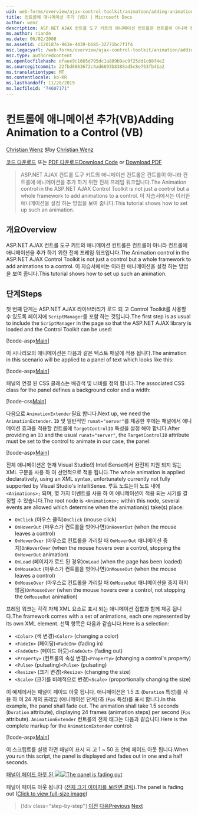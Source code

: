 ```yaml
---
uid: web-forms/overview/ajax-control-toolkit/animation/adding-animation-to-a-control-vb
title: 컨트롤에 애니메이션 추가 (VB) | Microsoft Docs
author: wenz
description: ASP.NET AJAX 컨트롤 도구 키트의 애니메이션 컨트롤은 컨트롤이 아니라 컨트롤에 애니메이션을 추가 하기 위한 전체 프레임 워크입니다. 이 자습서에서는 다음 방법을 보여 줍니다.
ms.author: riande
ms.date: 06/02/2008
ms.assetid: c120187e-963e-4439-bb85-32771bc7f1f4
msc.legacyurl: /web-forms/overview/ajax-control-toolkit/animation/adding-animation-to-a-control-vb
msc.type: authoredcontent
ms.openlocfilehash: efaee9c1665d795dc1a889b9ac9f25dd1c08f4e2
ms.sourcegitcommit: 22fbd8863672c4ad6693b8388ad5c8e753fb41a2
ms.translationtype: MT
ms.contentlocale: ko-KR
ms.lasthandoff: 11/28/2019
ms.locfileid: "74607171"
---
```

# <a name="adding-animation-to-a-control-vb"></a><span data-ttu-id="b9cc1-104">컨트롤에 애니메이션 추가(VB)</span><span class="sxs-lookup"><span data-stu-id="b9cc1-104">Adding Animation to a Control (VB)</span></span>

<span data-ttu-id="b9cc1-105">[Christian Wenz](https://github.com/wenz) 별</span><span class="sxs-lookup"><span data-stu-id="b9cc1-105">by [Christian Wenz](https://github.com/wenz)</span></span>

<span data-ttu-id="b9cc1-106">[코드 다운로드](https://download.microsoft.com/download/f/9/a/f9a26acd-8df4-4484-8a18-199e4598f411/Animation1.vb.zip) 또는 [PDF 다운로드](https://download.microsoft.com/download/6/7/1/6718d452-ff89-4d3f-a90e-c74ec2d636a3/animation1VB.pdf)</span><span class="sxs-lookup"><span data-stu-id="b9cc1-106">[Download Code](https://download.microsoft.com/download/f/9/a/f9a26acd-8df4-4484-8a18-199e4598f411/Animation1.vb.zip) or [Download PDF](https://download.microsoft.com/download/6/7/1/6718d452-ff89-4d3f-a90e-c74ec2d636a3/animation1VB.pdf)</span></span>

> <span data-ttu-id="b9cc1-107">ASP.NET AJAX 컨트롤 도구 키트의 애니메이션 컨트롤은 컨트롤이 아니라 컨트롤에 애니메이션을 추가 하기 위한 전체 프레임 워크입니다.</span><span class="sxs-lookup"><span data-stu-id="b9cc1-107">The Animation control in the ASP.NET AJAX Control Toolkit is not just a control but a whole framework to add animations to a control.</span></span> <span data-ttu-id="b9cc1-108">이 자습서에서는 이러한 애니메이션을 설정 하는 방법을 보여 줍니다.</span><span class="sxs-lookup"><span data-stu-id="b9cc1-108">This tutorial shows how to set up such an animation.</span></span>

## <a name="overview"></a><span data-ttu-id="b9cc1-109">개요</span><span class="sxs-lookup"><span data-stu-id="b9cc1-109">Overview</span></span>

<span data-ttu-id="b9cc1-110">ASP.NET AJAX 컨트롤 도구 키트의 애니메이션 컨트롤은 컨트롤이 아니라 컨트롤에 애니메이션을 추가 하기 위한 전체 프레임 워크입니다.</span><span class="sxs-lookup"><span data-stu-id="b9cc1-110">The Animation control in the ASP.NET AJAX Control Toolkit is not just a control but a whole framework to add animations to a control.</span></span> <span data-ttu-id="b9cc1-111">이 자습서에서는 이러한 애니메이션을 설정 하는 방법을 보여 줍니다.</span><span class="sxs-lookup"><span data-stu-id="b9cc1-111">This tutorial shows how to set up such an animation.</span></span>

## <a name="steps"></a><span data-ttu-id="b9cc1-112">단계</span><span class="sxs-lookup"><span data-stu-id="b9cc1-112">Steps</span></span>

<span data-ttu-id="b9cc1-113">첫 번째 단계는 ASP.NET AJAX 라이브러리가 로드 되 고 Control Toolkit를 사용할 수 있도록 페이지에 `ScriptManager`를 포함 하는 것입니다.</span><span class="sxs-lookup"><span data-stu-id="b9cc1-113">The first step is as usual to include the `ScriptManager` in the page so that the ASP.NET AJAX library is loaded and the Control Toolkit can be used:</span></span>

[!code-aspx[Main](adding-animation-to-a-control-vb/samples/sample1.aspx)]

<span data-ttu-id="b9cc1-114">이 시나리오의 애니메이션은 다음과 같은 텍스트 패널에 적용 됩니다.</span><span class="sxs-lookup"><span data-stu-id="b9cc1-114">The animation in this scenario will be applied to a panel of text which looks like this:</span></span>

[!code-aspx[Main](adding-animation-to-a-control-vb/samples/sample2.aspx)]

<span data-ttu-id="b9cc1-115">패널의 연결 된 CSS 클래스는 배경색 및 너비를 정의 합니다.</span><span class="sxs-lookup"><span data-stu-id="b9cc1-115">The associated CSS class for the panel defines a background color and a width:</span></span>

[!code-css[Main](adding-animation-to-a-control-vb/samples/sample3.css)]

<span data-ttu-id="b9cc1-116">다음으로 `AnimationExtender`필요 합니다.</span><span class="sxs-lookup"><span data-stu-id="b9cc1-116">Next up, we need the `AnimationExtender`.</span></span> <span data-ttu-id="b9cc1-117">`ID` 및 일반적인 `runat="server"`를 제공한 후에는 패널에서 애니메이션 효과를 적용할 컨트롤에 `TargetControlID` 특성을 설정 해야 합니다.</span><span class="sxs-lookup"><span data-stu-id="b9cc1-117">After providing an `ID` and the usual `runat="server"`, the `TargetControlID` attribute must be set to the control to animate in our case, the panel:</span></span>

[!code-aspx[Main](adding-animation-to-a-control-vb/samples/sample4.aspx)]

<span data-ttu-id="b9cc1-118">전체 애니메이션은 현재 Visual Studio의 IntelliSense에서 완전히 지원 되지 않는 XML 구문을 사용 하 여 선언적으로 적용 됩니다.</span><span class="sxs-lookup"><span data-stu-id="b9cc1-118">The whole animation is applied declaratively, using an XML syntax, unfortunately currently not fully supported by Visual Studio's IntelliSense.</span></span> <span data-ttu-id="b9cc1-119">루트 노드는이 노드 내에 `<Animations>;` 되며, 몇 가지 이벤트를 사용 하 여 애니메이션이 적용 되는 시기를 결정할 수 있습니다.</span><span class="sxs-lookup"><span data-stu-id="b9cc1-119">The root node is `<Animations>;` within this node, several events are allowed which determine when the animation(s) take(s) place:</span></span>

- <span data-ttu-id="b9cc1-120">`OnClick` (마우스 클릭)</span><span class="sxs-lookup"><span data-stu-id="b9cc1-120">`OnClick` (mouse click)</span></span>
- <span data-ttu-id="b9cc1-121">`OnHoverOut` (마우스가 컨트롤을 벗어나면)</span><span class="sxs-lookup"><span data-stu-id="b9cc1-121">`OnHoverOut` (when the mouse leaves a control)</span></span>
- <span data-ttu-id="b9cc1-122">`OnHoverOver` (마우스로 컨트롤을 가리킬 때 `OnHoverOut` 애니메이션 중지)</span><span class="sxs-lookup"><span data-stu-id="b9cc1-122">`OnHoverOver` (when the mouse hovers over a control, stopping the `OnHoverOut` animation)</span></span>
- <span data-ttu-id="b9cc1-123">`OnLoad` (페이지가 로드 된 경우)</span><span class="sxs-lookup"><span data-stu-id="b9cc1-123">`OnLoad` (when the page has been loaded)</span></span>
- <span data-ttu-id="b9cc1-124">`OnMouseOut` (마우스가 컨트롤을 벗어나면)</span><span class="sxs-lookup"><span data-stu-id="b9cc1-124">`OnMouseOut` (when the mouse leaves a control)</span></span>
- <span data-ttu-id="b9cc1-125">`OnMouseOver` (마우스로 컨트롤을 가리킬 때 `OnMouseOut` 애니메이션을 중지 하지 않음)</span><span class="sxs-lookup"><span data-stu-id="b9cc1-125">`OnMouseOver` (when the mouse hovers over a control, not stopping the `OnMouseOut` animation)</span></span>

<span data-ttu-id="b9cc1-126">프레임 워크는 각각 자체 XML 요소로 표시 되는 애니메이션 집합과 함께 제공 됩니다.</span><span class="sxs-lookup"><span data-stu-id="b9cc1-126">The framework comes with a set of animations, each one represented by its own XML element.</span></span> <span data-ttu-id="b9cc1-127">선택 항목은 다음과 같습니다.</span><span class="sxs-lookup"><span data-stu-id="b9cc1-127">Here is a selection:</span></span>

- <span data-ttu-id="b9cc1-128">`<Color>` (색 변경)</span><span class="sxs-lookup"><span data-stu-id="b9cc1-128">`<Color>` (changing a color)</span></span>
- <span data-ttu-id="b9cc1-129">`<FadeIn>` (페이딩)</span><span class="sxs-lookup"><span data-stu-id="b9cc1-129">`<FadeIn>` (fading in)</span></span>
- <span data-ttu-id="b9cc1-130">`<FadeOut>` (페이드 아웃)</span><span class="sxs-lookup"><span data-stu-id="b9cc1-130">`<FadeOut>` (fading out)</span></span>
- <span data-ttu-id="b9cc1-131">`<Property>` (컨트롤의 속성 변경)</span><span class="sxs-lookup"><span data-stu-id="b9cc1-131">`<Property>` (changing a control's property)</span></span>
- <span data-ttu-id="b9cc1-132">`<Pulse>` (pulsating)</span><span class="sxs-lookup"><span data-stu-id="b9cc1-132">`<Pulse>` (pulsating)</span></span>
- <span data-ttu-id="b9cc1-133">`<Resize>` (크기 변경)</span><span class="sxs-lookup"><span data-stu-id="b9cc1-133">`<Resize>` (changing the size)</span></span>
- <span data-ttu-id="b9cc1-134">`<Scale>` (크기를 비례적으로 변경)</span><span class="sxs-lookup"><span data-stu-id="b9cc1-134">`<Scale>` (proportionally changing the size)</span></span>

<span data-ttu-id="b9cc1-135">이 예제에서는 패널이 페이드 아웃 됩니다. 애니메이션은 1.5 초 (`Duration` 특성)를 사용 하 여 24 개의 프레임 (애니메이션 단계)/초 (`Fps` 특성)를 표시 합니다.</span><span class="sxs-lookup"><span data-stu-id="b9cc1-135">In this example, the panel shall fade out. The animation shall take 1.5 seconds (`Duration` attribute), displaying 24 frames (animation steps) per second (`Fps` attribute).</span></span> <span data-ttu-id="b9cc1-136">`AnimationExtender` 컨트롤의 전체 태그는 다음과 같습니다.</span><span class="sxs-lookup"><span data-stu-id="b9cc1-136">Here is the complete markup for the `AnimationExtender` control:</span></span>

[!code-aspx[Main](adding-animation-to-a-control-vb/samples/sample5.aspx)]

<span data-ttu-id="b9cc1-137">이 스크립트를 실행 하면 패널이 표시 되 고 1 ~ 50 초 안에 페이드 아웃 됩니다.</span><span class="sxs-lookup"><span data-stu-id="b9cc1-137">When you run this script, the panel is displayed and fades out in one and a half seconds.</span></span>

<span data-ttu-id="b9cc1-138">[패널이 페이드 아웃 된 ![](adding-animation-to-a-control-vb/_static/image2.png)](adding-animation-to-a-control-vb/_static/image1.png)</span><span class="sxs-lookup"><span data-stu-id="b9cc1-138">[![The panel is fading out](adding-animation-to-a-control-vb/_static/image2.png)](adding-animation-to-a-control-vb/_static/image1.png)</span></span>

<span data-ttu-id="b9cc1-139">패널이 페이드 아웃 됩니다 ([전체 크기 이미지를 보려면 클릭](adding-animation-to-a-control-vb/_static/image3.png)).</span><span class="sxs-lookup"><span data-stu-id="b9cc1-139">The panel is fading out ([Click to view full-size image](adding-animation-to-a-control-vb/_static/image3.png))</span></span>

> [!div class="step-by-step"]
> <span data-ttu-id="b9cc1-140">[이전](dynamically-controlling-updatepanel-animations-cs.md)
> [다음](executing-several-animations-at-the-same-time-vb.md)</span><span class="sxs-lookup"><span data-stu-id="b9cc1-140">[Previous](dynamically-controlling-updatepanel-animations-cs.md)
[Next](executing-several-animations-at-the-same-time-vb.md)</span></span>

